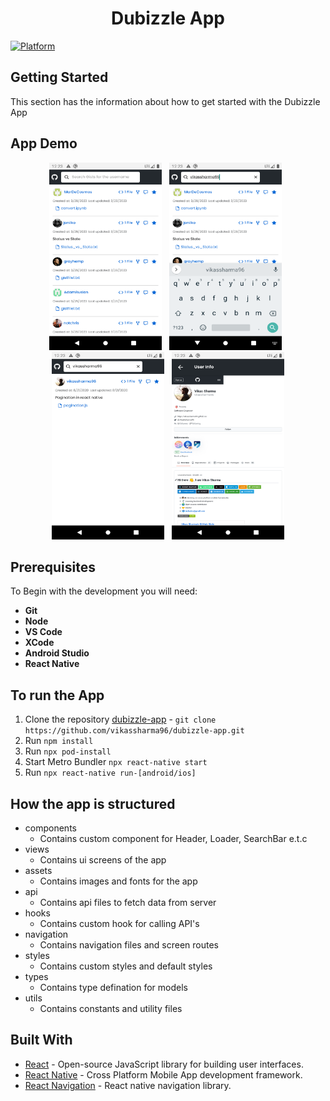 <h1 align="center">Dubizzle App</h1>

[![Platform](https://img.shields.io/badge/Platform-React%20Native-brightgreen)](https://reactnative.dev/docs/getting-started)


## **Getting Started**

This section has the information about how to get started with the Dubizzle App

## **App Demo**

<p align="center">
<img width="180" height="300" src="https://github.com/vikassharma96/dubizzle-app/blob/main/images/ss1.png" alt="logo">
&nbsp;
<img width="180" height="300" src="https://github.com/vikassharma96/dubizzle-app/blob/main/images/ss2.png" alt="logo">
&nbsp;
<img width="180" height="300" src="https://github.com/vikassharma96/dubizzle-app/blob/main/images/ss3.png" alt="logo">
&nbsp;
<img width="180" height="300" src="https://github.com/vikassharma96/dubizzle-app/blob/main/images/ss4.png" alt="logo">
</p>

## **Prerequisites**

To Begin with the development you will need:

- **Git**
- **Node**
- **VS Code**
- **XCode**
- **Android Studio**
- **React Native**

## **To run the App**

1. Clone the repository [dubizzle-app](https://github.com/vikassharma96/dubizzle-app) - `git clone https://github.com/vikassharma96/dubizzle-app.git`
2. Run `npm install`
3. Run `npx pod-install`
4. Start Metro Bundler `npx react-native start` 
5. Run `npx react-native run-[android/ios]`

## **How the app is structured**

- components
  - Contains custom component for Header, Loader, SearchBar e.t.c
- views
  - Contains ui screens of the app
- assets
  - Contains images and fonts for the app
- api
  - Contains api files to fetch data from server
- hooks
  - Contains custom hook for calling API's
- navigation
  - Contains navigation files and screen routes
- styles
  - Contains custom styles and default styles
- types
  - Contains type defination for models
- utils
  - Contains constants and utility files

## **Built With**

- [React](https://reactjs.org/) - Open-source JavaScript library for building user interfaces.
- [React Native](https://reactnative.dev/) - Cross Platform Mobile App development framework.
- [React Navigation](https://reactnavigation.org/) - React native navigation library.
